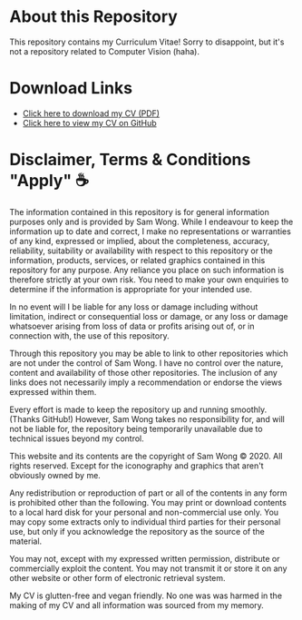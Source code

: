 # About this Repository

This repository contains my Curriculum Vitae! Sorry to disappoint, but it's not a repository related to Computer Vision (haha).


# Download Links

* [Click here to download my CV (PDF)](https://github.com/samtcwong/cv/raw/master/sam-wong-cv.pdf)
* [Click here to view my CV on GitHub](https://github.com/samtcwong/cv/blob/master/sam-wong-cv.pdf)


# Disclaimer, Terms & Conditions "Apply" :coffee:

The information contained in this repository is for general information purposes only and is provided by Sam Wong. While I endeavour to keep the information up to date and correct, I make no representations or warranties of any kind, expressed or implied, about the completeness, accuracy, reliability, suitability or availability with respect to this repository or the information, products, services, or related graphics contained in this repository for any purpose. Any reliance you place on such information is therefore strictly at your own risk. You need to make your own enquiries to determine if the information is appropriate for your intended use.

In no event will I be liable for any loss or damage including without limitation, indirect or consequential loss or damage, or any loss or damage whatsoever arising from loss of data or profits arising out of, or in connection with, the use of this repository.

Through this repository you may be able to link to other repositories which are not under the control of Sam Wong. I have no control over the nature, content and availability of those other repositories. The inclusion of any links does not necessarily imply a recommendation or endorse the views expressed within them.

Every effort is made to keep the repository up and running smoothly. (Thanks GitHub!) However, Sam Wong takes no responsibility for, and will not be liable for, the repository being temporarily unavailable due to technical issues beyond my control.

This website and its contents are the copyright of Sam Wong © 2020. All rights reserved. Except for the iconography and graphics that aren't obviously owned by me.

Any redistribution or reproduction of part or all of the contents in any form is prohibited other than the following. You may print or download contents to a local hard disk for your personal and non-commercial use only. You may copy some extracts only to individual third parties for their personal use, but only if you acknowledge the repository as the source of the material.

You may not, except with my expressed written permission, distribute or commercially exploit the content. You may not transmit it or store it on any other website or other form of electronic retrieval system.

My CV is glutten-free and vegan friendly. No one was was harmed in the making of my CV and all information was sourced from my memory.
